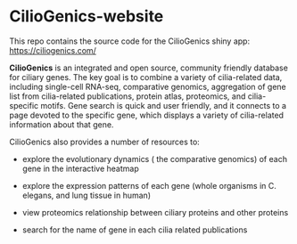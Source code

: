 # CilioGenics-website

This repo contains the source code for the CilioGenics shiny app: https://ciliogenics.com/


__CilioGenics__ is an integrated and open source, community friendly database for ciliary genes. The key goal is to combine a variety of cilia-related data, including single-cell RNA-seq, comparative genomics, aggregation of gene list from cilia-related publications, protein atlas, proteomics, and cilia-specific motifs. Gene search is quick and user friendly, and it connects to a page devoted to the specific gene, which displays a variety of cilia-related information about that gene.

CilioGenics also provides a number of resources to:

-  explore the evolutionary dynamics ( the comparative genomics) of each gene in the interactive heatmap

-  explore the expression patterns of each gene (whole organisms in C. elegans, and lung tissue in human)

-  view proteomics relationship between ciliary proteins and other proteins

-  search for the name of gene in each cilia related publications


